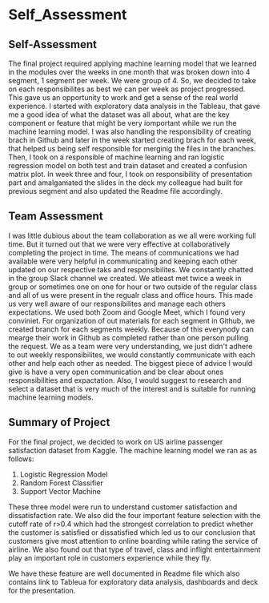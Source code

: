 # Self_Assessment

## Self-Assessment

The final project required applying machine learning model that we learned in the modules over the weeks in one month that was broken down into 4 segment, 1 segment per week. We were group of 4. So, we decided to take on each responsibilites as best we can per week as project progressed. This gave us an opportunity to work and get a sense of the real world experience. I started with exploratory data analysis in the Tableau, that gave me a good idea of what the dataset was all about, what are the key component or feature that might be very iomportant while we run the machine learning model. I was also handling the responsibility of creating brach in Github and later in the week started creating brach for each week, that helped us being self responsible for merginig the files in the branches. Then, I took on a responsible of machine learning and ran logistic regression model on both test and train dataset and created a confusion matrix plot. In week three and four, I took on responsibility of presentation part and amalgamated the slides in the deck my colleague had built for previous segment and also updated the Readme file accordingly.

## Team Assessment

I was little dubious about the team collaboration as we all were working full time. But it turned out that we were very effective at collaboratively completing the project in time. The means of communications we had available were very helpful in communicating and keeping each other updated on our respective taks and responsibilites. We constantly chatted in the group Slack channel we created. We atleast met twice a week in group or sometimes one on one for hour or two outside of the regular class and all of us were present in the regualr class and office hours. This made us very well aware of our responsibilites and manage each others expectations. We used both Zoom and Google Meet, which I found very conviniet. For organization of out materials for each segment in Github, we created branch for each segments weekly. Because of this everynody can mearge their work in Github as completed rather than one person pulling the request. We as a team were very understanding, we just didn't adhere to out weekly responsibilites, we would constantly communicate with each other and help each other as needed. The biggest piece of advice I would give is have a very open communication and be clear about ones responsibilities and expactation. Also, I would suggest to research and select a dataset that is very much of the interest and is suitable for running machine learning models.

## Summary of Project

For the final project, we decided to work on US airline passenger satisfaction dataset from Kaggle. The machine learning model we ran as as follows:

1. Logistic Regression Model
2. Random Forest Classifier
3. Support Vector Machine

These three model were run to understand customer satisfaction and dissatisfaction rate. We also did the four important feature selection with the cutoff rate of r>0.4 which had the strongest correlation to predict whether the customer is satisfied or dissatisfied which led us to our conclusion that customers give most attention to online boarding while rating the service of airline. We also found out that type of travel, class and inflight entertainment play an important role in customers experience while they fly. 

We have these feature are well documented in Readme file which also contains link to Tableua for exploratory data analysis, dashboards and deck for the presentation.
